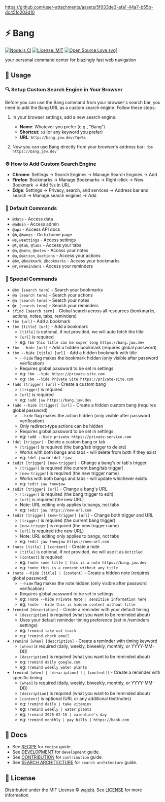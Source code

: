https://github.com/user-attachments/assets/5f033de3-afa1-44a7-b55b-dc45fc203d10

# ⚡️ Bang

[![Node.js CI](https://github.com/wajeht/bang/actions/workflows/ci.yml/badge.svg?branch=main)](https://github.com/wajeht/bang/actions/workflows/ci.yml)
[![License: MIT](https://img.shields.io/badge/License-MIT-blue.svg)](https://opensource.org/licenses/MIT)
[![Open Source Love svg1](https://badges.frapsoft.com/os/v1/open-source.svg?v=103)](https://github.com/wajeht/bang)

your personal command center for blazingly fast web navigation

## 📖 Usage

<!-- starts -->

### 🔍 Setup Custom Search Engine in Your Browser

Before you can use the Bang command from your browser's search bar, you need to add the Bang URL as a custom search engine. Follow these steps:

1. In your browser settings, add a new search engine:
    - **Name**: Whatever you prefer (e.g., "Bang")
    - **Shortcut**: `bd` (or any keyword you prefer)
    - **URL**: `http://bang.jaw.dev/?q=%s`

2. Now you can use Bang directly from your browser's address bar:
   `!bm https://bang.jaw.dev`

### ⚙️ How to Add Custom Search Engine

- **Chrome**: Settings → Search Engines → Manage Search Engines → Add
- **Firefox**: Bookmarks → Manage Bookmarks → Right-click → New Bookmark → Add %s in URL
- **Edge**: Settings → Privacy, search, and services → Address bar and search → Manage search engines → Add

### 🎯 Default Commands

- `@data` - Access data
- `@admin` - Access admin
- `@api` - Access API docs
- `@b`, `@bangs` - Go to home page
- `@s`, `@settings` - Access settings
- `@t`, `@tab`, `@tabs` - Access your tabs
- `@n`, `@note`, `@notes` - Access your notes
- `@a`, `@action`, `@actions` - Access your actions
- `@bm`, `@bookmark`, `@bookmarks` - Access your bookmarks
- `@r`, `@reminders` - Access your reminders

### 🎨 Special Commands

- `@bm [search term]` - Search your bookmarks
- `@a [search term]` - Search your actions
- `@n [search term]` - Search your notes
- `@r [search term]` - Search your reminders
- `!find [search term]` - Global search across all resources (bookmarks, actions, notes, tabs, reminders)
- `!bm [url]` - Add a bookmark
- `!bm [title] [url]` - Add a bookmark
    - `[title]` is optional, if not provided, we will auto fetch the title
    - `[url]` is required
    - eg: `!bm this title can be super long https://bang.jaw.dev`
- `!bm --hide [url]` - Add a hidden bookmark (requires global password)
- `!bm --hide [title] [url]` - Add a hidden bookmark with title
    - `--hide` flag makes the bookmark hidden (only visible after password verification)
    - Requires global password to be set in settings
    - eg: `!bm --hide https://private-site.com`
    - eg: `!bm --hide Private Site https://private-site.com`
- `!add [trigger] [url]` - Create a custom bang
    - `[trigger]` is required
    - `[url]` is required
    - eg: `!add jaw https://bang.jaw.dev`
- `!add --hide [trigger] [url]` - Create a hidden custom bang (requires global password)
    - `--hide` flag makes the action hidden (only visible after password verification)
    - Only redirect-type actions can be hidden
    - Requires global password to be set in settings
    - eg: `!add --hide private https://private-service.com`
- `!del [trigger]` - Delete a custom bang or tab
    - `[trigger]` is required (the bang/tab trigger to delete)
    - Works with both bangs and tabs - will delete from both if they exist
    - eg: `!del jaw` or `!del !jaw`
- `!edit [trigger] [new-trigger]` - Change a bang's or tab's trigger
    - `[trigger]` is required (the current bang/tab trigger)
    - `[new-trigger]` is required (the new trigger name)
    - Works with both bangs and tabs - will update whichever exists
    - eg: `!edit jaw !newjaw`
- `!edit [trigger] [url]` - Change a bang's URL
    - `[trigger]` is required (the bang trigger to edit)
    - `[url]` is required (the new URL)
    - Note: URL editing only applies to bangs, not tabs
    - eg: `!edit jaw https://new-url.com`
- `!edit [trigger] [new-trigger] [url]` - Change both trigger and URL
    - `[trigger]` is required (the current bang trigger)
    - `[new-trigger]` is required (the new trigger name)
    - `[url]` is required (the new URL)
    - Note: URL editing only applies to bangs, not tabs
    - eg: `!edit jaw !newjaw https://new-url.com`
- `!note [title] | [content]` - Create a note
    - `[title]` is optional, if not provided, we will use it as `Untitled`
    - `[content]` is required
    - eg: `!note some title | this is a note https://bang.jaw.dev`
    - eg: `!note this is a content without any title`
- `!note --hide [title] | [content]` - Create a hidden note (requires global password)
    - `--hide` flag makes the note hidden (only visible after password verification)
    - Requires global password to be set in settings
    - eg: `!note --hide Private Note | sensitive information here`
    - eg: `!note --hide this is hidden content without title`
- `!remind [description]` - Create a reminder with your default timing
    - `[description]` is required (what you want to be reminded about)
    - Uses your default reminder timing preference (set in /reminders settings)
    - eg: `!remind take out trash`
    - eg: `!remind check email`
- `!remind [when] [description]` - Create a reminder with timing keyword
    - `[when]` is required (daily, weekly, biweekly, monthly, or YYYY-MM-DD)
    - `[description]` is required (what you want to be reminded about)
    - eg: `!remind daily google.com`
    - eg: `!remind weekly water plants`
- `!remind [when] | [description] [| [content]]` - Create a reminder with specific timing
    - `[when]` is required (daily, weekly, biweekly, monthly, or YYYY-MM-DD)
    - `[description]` is required (what you want to be reminded about)
    - `[content]` is optional (URL or any additional text/notes)
    - eg: `!remind daily | take vitamins`
    - eg: `!remind weekly | water plants`
    - eg: `!remind 2025-02-15 | valentine's day`
    - eg: `!remind monthly | pay bills | https://bank.com`

<!-- ends -->

## 📑 Docs

- See [RECIPE](./docs/recipe.md) for `recipe` guide.
- See [DEVELOPMENT](./docs/development.md) for `development` guide.
- See [CONTRIBUTION](./docs/contribution.md) for `contribution` guide.
- See [SEARCH ARCHITECTURE](./docs/search-architecture.md) for `search architecture` guide.

## 📜 License

Distributed under the MIT License © [wajeht](https://github.com/wajeht). See [LICENSE](./LICENSE) for more information.
